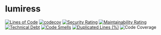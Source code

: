 # lumiress
[![Lines of Code](https://sonarcloud.io/api/project_badges/measure?project=nunenuh_lumiress&metric=ncloc)](https://sonarcloud.io/summary/new_code?id=nunenuh_lumiress) [![codecov](https://codecov.io/gh/nunenuh/lumiress/branch/main/graph/badge.svg?token=4Qv4VMUTYH)](https://codecov.io/gh/nunenuh/lumiress) [![Security Rating](https://sonarcloud.io/api/project_badges/measure?project=nunenuh_lumiress&metric=security_rating)](https://sonarcloud.io/summary/new_code?id=nunenuh_lumiress) [![Maintainability Rating](https://sonarcloud.io/api/project_badges/measure?project=nunenuh_lumiress&metric=sqale_rating)](https://sonarcloud.io/summary/new_code?id=nunenuh_lumiress) [![Technical Debt](https://sonarcloud.io/api/project_badges/measure?project=nunenuh_lumiress&metric=sqale_index)](https://sonarcloud.io/summary/new_code?id=nunenuh_lumiress) [![Code Smells](https://sonarcloud.io/api/project_badges/measure?project=nunenuh_lumiress&metric=code_smells)](https://sonarcloud.io/summary/new_code?id=nunenuh_lumiress) [![Duplicated Lines (%)](https://sonarcloud.io/api/project_badges/measure?project=nunenuh_lumiress&metric=duplicated_lines_density)](https://sonarcloud.io/summary/new_code?id=nunenuh_lumiress) ![Code Coverage](https://github.com/nunenuh/lumiress/actions/workflows/codecov.yml/badge.svg?branch=dev)
